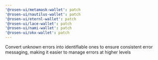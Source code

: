 ```yaml
---
'@rosen-ui/metamask-wallet': patch
'@rosen-ui/nautilus-wallet': patch
'@rosen-ui/eternl-wallet': patch
'@rosen-ui/lace-wallet': patch
'@rosen-ui/nami-wallet': patch
'@rosen-ui/okx-wallet': patch
---
```


Convert unknown errors into identifiable ones to ensure consistent error messaging, making it easier to manage errors at higher levels
